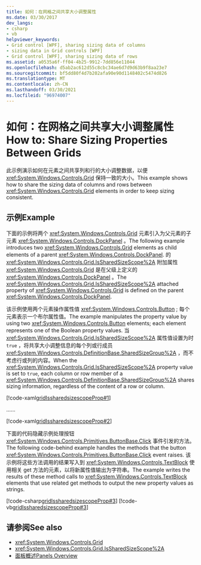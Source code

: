 ```yaml
---
title: 如何：在网格之间共享大小调整属性
ms.date: 03/30/2017
dev_langs:
- csharp
- vb
helpviewer_keywords:
- Grid control [WPF], sharing sizing data of columns
- sizing data in Grid controls [WPF]
- Grid control [WPF], sharing sizing data of rows
ms.assetid: a0535a6f-ff04-4b25-9912-7dd856e11044
ms.openlocfilehash: d5ab2ac612d55c8cbc34ae6d7d9d63b9f8aa23e7
ms.sourcegitcommit: bf5dd80f4d7b202afa90e90d1148402c5474d826
ms.translationtype: MT
ms.contentlocale: zh-CN
ms.lasthandoff: 03/30/2021
ms.locfileid: "96974007"
---
```

# <a name="how-to-share-sizing-properties-between-grids"></a><span data-ttu-id="14eae-102">如何：在网格之间共享大小调整属性</span><span class="sxs-lookup"><span data-stu-id="14eae-102">How to: Share Sizing Properties Between Grids</span></span>
<span data-ttu-id="14eae-103">此示例演示如何在元素之间共享列和行的大小调整数据，以便 <xref:System.Windows.Controls.Grid> 保持一致的大小。</span><span class="sxs-lookup"><span data-stu-id="14eae-103">This example shows how to share the sizing data of columns and rows between <xref:System.Windows.Controls.Grid> elements in order to keep sizing consistent.</span></span>  
  
## <a name="example"></a><span data-ttu-id="14eae-104">示例</span><span class="sxs-lookup"><span data-stu-id="14eae-104">Example</span></span>  
 <span data-ttu-id="14eae-105">下面的示例将两个 <xref:System.Windows.Controls.Grid> 元素引入为父元素的子元素 <xref:System.Windows.Controls.DockPanel> 。</span><span class="sxs-lookup"><span data-stu-id="14eae-105">The following example introduces two <xref:System.Windows.Controls.Grid> elements as child elements of a parent <xref:System.Windows.Controls.DockPanel>.</span></span> <span data-ttu-id="14eae-106">的 <xref:System.Windows.Controls.Grid.IsSharedSizeScope%2A> 附加属性 <xref:System.Windows.Controls.Grid> 是在父级上定义的 <xref:System.Windows.Controls.DockPanel> 。</span><span class="sxs-lookup"><span data-stu-id="14eae-106">The <xref:System.Windows.Controls.Grid.IsSharedSizeScope%2A> attached property of <xref:System.Windows.Controls.Grid> is defined on the parent <xref:System.Windows.Controls.DockPanel>.</span></span>  
  
 <span data-ttu-id="14eae-107">该示例使用两个元素操作属性值 <xref:System.Windows.Controls.Button> ; 每个元素表示一个布尔属性值。</span><span class="sxs-lookup"><span data-stu-id="14eae-107">The example manipulates the property value by using two <xref:System.Windows.Controls.Button> elements; each element represents one of the Boolean property values.</span></span> <span data-ttu-id="14eae-108">当 <xref:System.Windows.Controls.Grid.IsSharedSizeScope%2A> 属性值设置为时 `true` ，将共享大小调整信息的每个列或行成员 <xref:System.Windows.Controls.DefinitionBase.SharedSizeGroup%2A> ，而不考虑行或列的内容。</span><span class="sxs-lookup"><span data-stu-id="14eae-108">When the <xref:System.Windows.Controls.Grid.IsSharedSizeScope%2A> property value is set to `true`, each column or row member of a <xref:System.Windows.Controls.DefinitionBase.SharedSizeGroup%2A> shares sizing information, regardless of the content of a row or column.</span></span>  
  
 [!code-xaml[gridIssharedsizescopeProp#1](~/samples/snippets/csharp/VS_Snippets_Wpf/gridIssharedsizescopeProp/CSharp/Window1.xaml#1)]  
  
 <span data-ttu-id="14eae-109">...</span><span class="sxs-lookup"><span data-stu-id="14eae-109">...</span></span>  
  
 [!code-xaml[gridIssharedsizescopeProp#2](~/samples/snippets/csharp/VS_Snippets_Wpf/gridIssharedsizescopeProp/CSharp/Window1.xaml#2)]  
  
 <span data-ttu-id="14eae-110">下面的代码隐藏示例处理按钮 <xref:System.Windows.Controls.Primitives.ButtonBase.Click> 事件引发的方法。</span><span class="sxs-lookup"><span data-stu-id="14eae-110">The following code-behind example handles the methods that the button <xref:System.Windows.Controls.Primitives.ButtonBase.Click> event raises.</span></span> <span data-ttu-id="14eae-111">该示例将这些方法调用的结果写入到 <xref:System.Windows.Controls.TextBlock> 使用相关 get 方法的元素，以将新属性值输出为字符串。</span><span class="sxs-lookup"><span data-stu-id="14eae-111">The example writes the results of these method calls to <xref:System.Windows.Controls.TextBlock> elements that use related get methods to output the new property values as strings.</span></span>  
  
 [!code-csharp[gridIssharedsizescopeProp#3](~/samples/snippets/csharp/VS_Snippets_Wpf/gridIssharedsizescopeProp/CSharp/Window1.xaml.cs#3)]
 [!code-vb[gridIssharedsizescopeProp#3](~/samples/snippets/visualbasic/VS_Snippets_Wpf/gridIssharedsizescopeProp/VisualBasic/Window1.xaml.vb#3)]  
  
## <a name="see-also"></a><span data-ttu-id="14eae-112">请参阅</span><span class="sxs-lookup"><span data-stu-id="14eae-112">See also</span></span>

- <xref:System.Windows.Controls.Grid>
- <xref:System.Windows.Controls.Grid.IsSharedSizeScope%2A>
- [<span data-ttu-id="14eae-113">面板概述</span><span class="sxs-lookup"><span data-stu-id="14eae-113">Panels Overview</span></span>](panels-overview.md)
